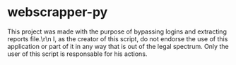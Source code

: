 # webscrapper-py
This project was made with the purpose of bypassing logins and extracting reports file.\r\n
I, as the creator of this script, do not endorse the use of this application or part of it in any way that is out of the legal spectrum.
Only the user of this script is responsable for his actions.
